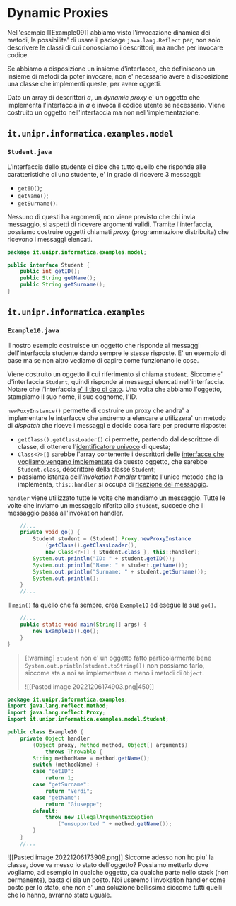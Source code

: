 ```toc
```

# Dynamic Proxies
Nell'esempio [[Example09]] abbiamo visto l'invocazione dinamica dei metodi, la possibilita' di usare il package `java.lang.Reflect` per, non solo descrivere le classi di cui conosciamo i descrittori, ma anche per invocare codice.

Se abbiamo a disposizione un insieme d'interfacce, che definiscono un insieme di metodi da poter invocare, non e' necessario avere a disposizione una classe che implementi queste, per avere oggetti.

Dato un array di descrittori $a$, un *dynamic proxy* e' un oggetto che implementa l'interfaccia in $a$ e invoca il codice utente se necessario. Viene costruito un oggetto nell'interfaccia ma non nell'implementazione.

## `it.unipr.informatica.examples.model`
### `Student.java`
L'interfaccia dello studente ci dice che tutto quello che risponde alle caratteristiche di uno studente, e' in grado di ricevere 3 messaggi:
- `getID()`;
- `getName()`;
- `getSurname()`.

Nessuno di questi ha argomenti, non viene previsto che chi invia messaggio, si aspetti di ricevere argomenti validi. Tramite l'interfaccia, possiamo costruire oggetti chiamati *proxy* (programmazione distribuita) che ricevono i messaggi elencati.
```java
package it.unipr.informatica.examples.model;

public interface Student {
	public int getID();
	public String getName();
	public String getSurname();
}
```

## `it.unipr.informatica.examples`
### `Example10.java`
Il nostro esempio costruisce un oggetto che risponde ai messaggi dell'interfaccia studente dando sempre le stesse risposte. E' un esempio di base ma se non altro vediamo di capire come funzionano le cose.

Viene costruito un oggetto il cui riferimento si chiama `student`.
Siccome e' d'interfaccia `Student`, quindi risponde ai messaggi elencati nell'interfaccia. Notare che l'interfaccia <u>e' il tipo di dato</u>.
Una volta che abbiamo l'oggetto, stampiamo il suo nome, il suo cognome, l'ID.

`newPoxyInstance()` permette di costruire un proxy che andra' a implementare le interfacce che andremo a elencare e utilizzera' un metodo di *dispatch* che riceve i messaggi e decide cosa fare per produrre risposte:

- `getClass().getClassLoader()` ci permette, partendo dal descrittore di classe, di ottenere l'<u>identificatore univoco</u> di questa;
- `Class<?>[]` sarebbe l'array contenente i descrittori delle <u>interfacce che vogliamo vengano implementate</u> da questo oggetto, che sarebbe `Student.class`, descrittore della classe `Student`;
- passiamo istanza dell'*invokation handler* tramite l'unico metodo che la implementa, `this::handler` si occupa di <u>ricezione del messaggio</u>.

`handler` viene utilizzato tutte le volte che mandiamo un messaggio.
Tutte le volte che inviamo un messaggio riferito allo `student`, succede che il messaggio passa all'invokation handler.
```java
	//...
	private void go() {
		Student student = (Student) Proxy.newProxyInstance
			(getClass().getClassLoader(),
			new Class<?>[] { Student.class }, this::handler);
		System.out.println("ID: " + student.getID());
		System.out.println("Name: " + student.getName());
		System.out.println("Surname: " + student.getSurname());
		System.out.println();
	}
	//...
```
Il `main()` fa quello che fa sempre, crea `Example10` ed esegue la sua `go()`.
```java
	//...
	public static void main(String[] args) {
		new Example10().go();
	}
}
```

> [!warning] `student` non e' un oggetto fatto particolarmente bene
> `System.out.println(student.toString())` non possiamo farlo, siccome sta a noi se implementare o meno i metodi di `Object`.
> 
> ![[Pasted image 20221206174903.png|450]]

```java
package it.unipr.informatica.examples;
import java.lang.reflect.Method;
import java.lang.reflect.Proxy;
import it.unipr.informatica.examples.model.Student;

public class Example10 {
	private Object handler
		(Object proxy, Method method, Object[] arguments) 
			throws Throwable {
		String methodName = method.getName();
		switch (methodName) {
		case "getID":
			return 1;
		case "getSurname":
			return "Verdi";
		case "getName":
			return "Giuseppe";
		default:
			throw new IllegalArgumentException
				("unsupported " + method.getName());
		}
	}
	//...
```

![[Pasted image 20221206173909.png]]
Siccome adesso non ho piu' la classe, dove va messo lo stato dell'oggetto?
Possiamo metterlo dove vogliamo, ad esempio in qualche oggetto, da qualche parte nello stack (non permanente), basta ci sia un posto.
Noi useremo l'invokation handler come posto per lo stato, che non e' una soluzione bellissima siccome tutti quelli che lo hanno, avranno stato uguale.
